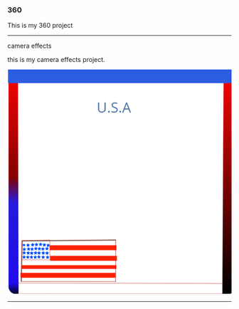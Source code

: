 ### 360

This is my 360 project

<script src="//360.vizor.io/scripts/embed.js" data-vizorurl="https://360.vizor.io/embed/v/kvvpb" ></script>

***

camera effects

this is my camera effects project.

![untitled](https://github.com/clonetrooper71/clonetrooper71.github.io/blob/master/untitled.png?raw=true "Optional Title")

***
